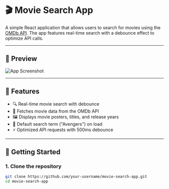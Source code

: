 # 🎬 Movie Search App

A simple React application that allows users to search for movies using the [OMDb API](http://www.omdbapi.com/). The app features real-time search with a debounce effect to optimize API calls.

---

## 📸 Preview

![App Screenshot](https://via.placeholder.com/600x300?text=Movie+Search+App+Preview)

---

## 🔧 Features

- 🔍 Real-time movie search with debounce
- 🎥 Fetches movie data from the OMDb API
- 🖼️ Displays movie posters, titles, and release years
- 🧠 Default search term ("Avengers") on load
- ⚡ Optimized API requests with 500ms debounce

---

## 🚀 Getting Started

### 1. Clone the repository

```bash
git clone https://github.com/your-username/movie-search-app.git
cd movie-search-app
